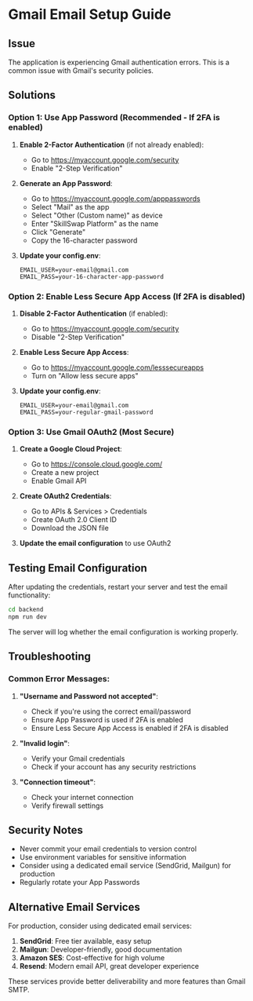 # Gmail Email Setup Guide

## Issue
The application is experiencing Gmail authentication errors. This is a common issue with Gmail's security policies.

## Solutions

### Option 1: Use App Password (Recommended - If 2FA is enabled)

1. **Enable 2-Factor Authentication** (if not already enabled):
   - Go to https://myaccount.google.com/security
   - Enable "2-Step Verification"

2. **Generate an App Password**:
   - Go to https://myaccount.google.com/apppasswords
   - Select "Mail" as the app
   - Select "Other (Custom name)" as device
   - Enter "SkillSwap Platform" as the name
   - Click "Generate"
   - Copy the 16-character password

3. **Update your config.env**:
   ```
   EMAIL_USER=your-email@gmail.com
   EMAIL_PASS=your-16-character-app-password
   ```

### Option 2: Enable Less Secure App Access (If 2FA is disabled)

1. **Disable 2-Factor Authentication** (if enabled):
   - Go to https://myaccount.google.com/security
   - Disable "2-Step Verification"

2. **Enable Less Secure App Access**:
   - Go to https://myaccount.google.com/lesssecureapps
   - Turn on "Allow less secure apps"

3. **Update your config.env**:
   ```
   EMAIL_USER=your-email@gmail.com
   EMAIL_PASS=your-regular-gmail-password
   ```

### Option 3: Use Gmail OAuth2 (Most Secure)

1. **Create a Google Cloud Project**:
   - Go to https://console.cloud.google.com/
   - Create a new project
   - Enable Gmail API

2. **Create OAuth2 Credentials**:
   - Go to APIs & Services > Credentials
   - Create OAuth 2.0 Client ID
   - Download the JSON file

3. **Update the email configuration** to use OAuth2

## Testing Email Configuration

After updating the credentials, restart your server and test the email functionality:

```bash
cd backend
npm run dev
```

The server will log whether the email configuration is working properly.

## Troubleshooting

### Common Error Messages:

1. **"Username and Password not accepted"**:
   - Check if you're using the correct email/password
   - Ensure App Password is used if 2FA is enabled
   - Ensure Less Secure App Access is enabled if 2FA is disabled

2. **"Invalid login"**:
   - Verify your Gmail credentials
   - Check if your account has any security restrictions

3. **"Connection timeout"**:
   - Check your internet connection
   - Verify firewall settings

## Security Notes

- Never commit your email credentials to version control
- Use environment variables for sensitive information
- Consider using a dedicated email service (SendGrid, Mailgun) for production
- Regularly rotate your App Passwords

## Alternative Email Services

For production, consider using dedicated email services:

1. **SendGrid**: Free tier available, easy setup
2. **Mailgun**: Developer-friendly, good documentation
3. **Amazon SES**: Cost-effective for high volume
4. **Resend**: Modern email API, great developer experience

These services provide better deliverability and more features than Gmail SMTP. 
